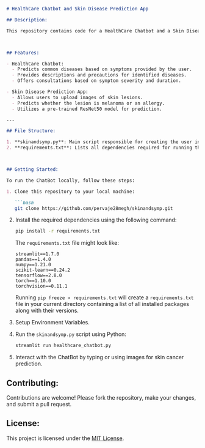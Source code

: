 ```markdown
# HealthCare Chatbot and Skin Disease Prediction App

## Description:

This repository contains code for a HealthCare Chatbot and a Skin Disease Prediction App developed using Streamlit. The HealthCare Chatbot predicts common diseases based on symptoms provided by the user, while the Skin Disease Prediction App predicts whether a skin lesion is melanoma or an allergy based on uploaded images.



## Features:

- HealthCare Chatbot:
  - Predicts common diseases based on symptoms provided by the user.
  - Provides descriptions and precautions for identified diseases.
  - Offers consultations based on symptom severity and duration.

- Skin Disease Prediction App:
  - Allows users to upload images of skin lesions.
  - Predicts whether the lesion is melanoma or an allergy.
  - Utilizes a pre-trained ResNet50 model for prediction.

---

## File Structure:

1. **skinandsymp.py**: Main script responsible for creating the user interface and handling user interactions.
2. **requirements.txt**: Lists all dependencies required for running the project.



## Getting Started:

To run the ChatBot locally, follow these steps:

1. Clone this repository to your local machine:

   ```bash
   git clone https://github.com/pervaje28megh/skinandsymp.git
   ```

2. Install the required dependencies using the following command:

   ```bash
   pip install -r requirements.txt
   ```

   The `requirements.txt` file might look like:

   ```
   streamlit==1.7.0
   pandas==1.4.0
   numpy==1.21.0
   scikit-learn==0.24.2
   tensorflow==2.8.0
   torch==1.10.0
   torchvision==0.11.1
   ```

   Running `pip freeze > requirements.txt` will create a `requirements.txt` file in your current directory containing a list of all installed packages along with their versions.

3. Setup Environment Variables.

4. Run the `skinandsymp.py` script using Python:

   ```bash
   streamlit run healthcare_chatbot.py
   ```

5. Interact with the ChatBot by typing or using images for skin cancer prediction.



## Contributing:

Contributions are welcome! Please fork the repository, make your changes, and submit a pull request.



## License:

This project is licensed under the [MIT License](LICENSE).

```

